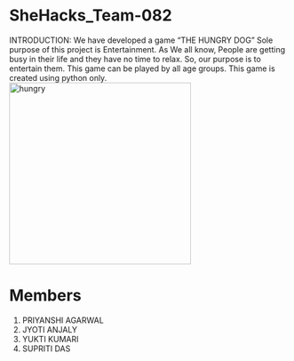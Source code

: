 # SheHacks_Team-082
INTRODUCTION: 
We have developed a game “THE HUNGRY DOG”
Sole purpose of this project is Entertainment. As We all know, People are getting busy in their life and they have no time to relax. So, our purpose is to entertain them. This game can be played by all age groups.
This game is created using python only.
<img width="327" alt="hungry" src="https://user-images.githubusercontent.com/68936339/111041273-6f5b2000-845d-11eb-9b1e-808acbe4308f.png">

# Members
1. PRIYANSHI AGARWAL
2. JYOTI ANJALY
3. YUKTI KUMARI
4. SUPRITI DAS



